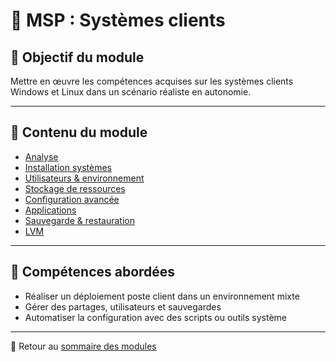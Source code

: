 # 📘 MSP : Systèmes clients

## 🎯 Objectif du module

Mettre en œuvre les compétences acquises sur les systèmes clients Windows et Linux dans un scénario réaliste en autonomie.

---

## 📄 Contenu du module

- [Analyse](../../070-mise-en-situation-professionnelle-systèmes-clients/01-analyse.md)
- [Installation systèmes](../../070-mise-en-situation-professionnelle-systèmes-clients/02-installation-systèmes.md)
- [Utilisateurs & environnement](../../070-mise-en-situation-professionnelle-systèmes-clients/03-utilisateurs-environnement.md)
- [Stockage de ressources](../../070-mise-en-situation-professionnelle-systèmes-clients/04-stockage-ressources.md)
- [Configuration avancée](../../070-mise-en-situation-professionnelle-systèmes-clients/05-configuration-avancee.md)
- [Applications](../../070-mise-en-situation-professionnelle-systèmes-clients/06-applications.md)
- [Sauvegarde & restauration](../../070-mise-en-situation-professionnelle-systèmes-clients/07-sauvegarde-restauration.md)
- [LVM](../../070-mise-en-situation-professionnelle-systèmes-clients/08-lvm.md)

---

## 📌 Compétences abordées

- Réaliser un déploiement poste client dans un environnement mixte
- Gérer des partages, utilisateurs et sauvegardes
- Automatiser la configuration avec des scripts ou outils système

---

🔗 Retour au [sommaire des modules](../../modules.md)
